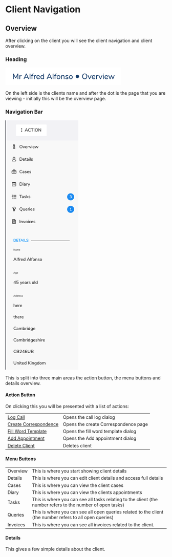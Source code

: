 # Client Navigation

## Overview

After clicking on the client you will see the client navigation and client overview. 

### Heading

![](../../.gitbook/assets/screenshot-2019-05-18-at-12.10.32.png)

On the left side is the clients name and after the dot is the page that you are viewing - initially this will be the overview page.

### Navigation Bar

![](../../.gitbook/assets/screenshot-2019-05-18-at-12.07.50.png)

This is split into three main areas the action button, the menu buttons and details overview.

#### Action Button

On clicking this you will be presented with a list of actions:

|  |  |
| :--- | :--- |
| [Log Call]() | Opens the call log dialog |
| [Create Correspondence](action/create-correspondence.md) | Opens the create Correspondence page |
| [Fill Word Template]() | Opens the fill word template dialog |
| [Add Appoin](../overview-1/add-appointments.md)[tment](../overview-1/add-appointments.md) | Opens the Add appointment dialog |
| [Delete Client]() | Deletes client |

#### Menu Buttons

|  |  |
| :--- | :--- |
| Overview | This is where you start showing client details |
| Details | This is where you can edit client details and access full details |
| Cases | This is where you can view the client cases |
| Diary | This is where you can view the clients appointments |
| Tasks | This is where you can see all tasks relating to the client \(the number refers to the number of open tasks\) |
| Queries | This is where you can see all open queries related to the client \(the number refers to all open queries\) |
| Invoices | This is where you can see all invoices related to the client. |

#### Details

This gives a few simple details about the client.

